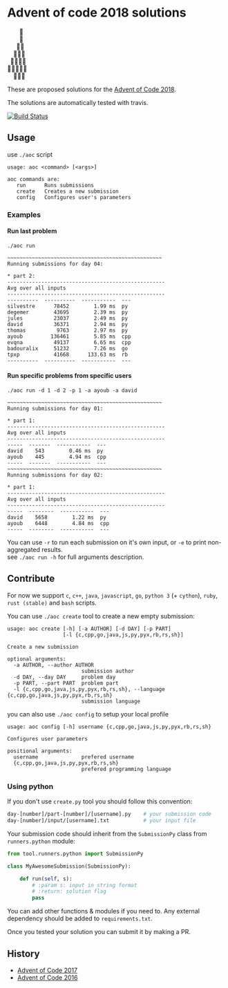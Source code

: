 # Advent of code 2018 solutions

⁣    🌟  
    🎄  
   🎄🎄  
  🎄🎄🎄  
 🎄🎄🎄🎄  
🎄🎄🎄🎄🎄  
  🎁🎁🎁

These are proposed solutions for the [Advent of Code 2018](http://adventofcode.com/2018).

The solutions are automatically tested with travis.

[![Build Status](https://travis-ci.org/badouralix/advent-of-code-2018.svg?branch=master)](https://travis-ci.org/badouralix/advent-of-code-2018)

## Usage

use `./aoc` script

```text
usage: aoc <command> [<args>]

aoc commands are:
   run      Runs submissions
   create   Creates a new submission
   config   Configures user's parameters
```

### Examples

#### Run last problem

```shell
./aoc run
```

```shell
~~~~~~~~~~~~~~~~~~~~~~~~~~~~~~~~~~~~~~~~~~~~~~~~~~
Running submissions for day 04:

* part 2:
---------------------------------------------------
Avg over all inputs
---------------------------------------------------
----------  ----------  -----------  ---
silvestre      78452        1.99 ms  py
degemer        43695        2.39 ms  py
jules          23037        2.49 ms  py
david          36371        2.94 ms  py
thomas          9763        2.97 ms  py
ayoub         136461        5.85 ms  cpp
evqna          49137        6.65 ms  cpp
badouralix     51232        7.26 ms  go
tpxp           41668      133.63 ms  rb
----------  ----------  -----------  ---
```

#### Run specific problems from specific users

```shell
./aoc run -d 1 -d 2 -p 1 -a ayoub -a david
```

```shell
~~~~~~~~~~~~~~~~~~~~~~~~~~~~~~~~~~~~~~~~~~~~~~~~~~
Running submissions for day 01:

* part 1:
---------------------------------------------------
Avg over all inputs
---------------------------------------------------
-----  -------  -----------  ---
david    543        0.46 ms  py
ayoub    445        4.94 ms  cpp
-----  -------  -----------  ---
~~~~~~~~~~~~~~~~~~~~~~~~~~~~~~~~~~~~~~~~~~~~~~~~~~
Running submissions for day 02:

* part 1:
---------------------------------------------------
Avg over all inputs
---------------------------------------------------
-----  --------  -----------  ---
david    5658        1.22 ms  py
ayoub    6448        4.84 ms  cpp
-----  --------  -----------  ---
```

You can use `-r` to run each submission on it's own input, or `-e` to print non-aggregated results.  
see `./aoc run -h` for full arguments description.

## Contribute

For now we support `c`, `c++`, `java`, `javascript`, `go`, `python 3` (+ `cython`), `ruby`, `rust (stable)` and `bash` scripts.

You can use `./aoc create` tool to create a new empty submission:

```text
usage: aoc create [-h] [-a AUTHOR] [-d DAY] [-p PART]
                  [-l {c,cpp,go,java,js,py,pyx,rb,rs,sh}]

Create a new submission

optional arguments:
  -a AUTHOR, --author AUTHOR
                        submission author
  -d DAY, --day DAY     problem day
  -p PART, --part PART  problem part
  -l {c,cpp,go,java,js,py,pyx,rb,rs,sh}, --language {c,cpp,go,java,js,py,pyx,rb,rs,sh}
                        submission language
```

you can also use `./aoc config` to setup your local profile

```text
usage: aoc config [-h] username {c,cpp,go,java,js,py,pyx,rb,rs,sh}

Configures user parameters

positional arguments:
  username              prefered username
  {c,cpp,go,java,js,py,pyx,rb,rs,sh}
                        prefered programming language
```

### Using python

If you don't use `create.py` tool you should follow this convention:

```bash
day-[number]/part-[number]/[username].py    # your submission code
day-[number]/input/[username].txt           # your input file
```

Your submission code should inherit from the `SubmissionPy` class from `runners.python` module:

```python
from tool.runners.python import SubmissionPy

class MyAwesomeSubmission(SubmissionPy):

    def run(self, s):
        # :param s: input in string format
        # :return: solution flag
        pass
```

You can add other functions & modules if you need to. Any external dependency should be added to `requirements.txt`.

Once you tested your solution you can submit it by making a PR.

## History

- [Advent of Code 2017](https://github.com/lypnol/adventofcode-2017)
- [Advent of Code 2016](https://github.com/lypnol/adventofcode-2016)
